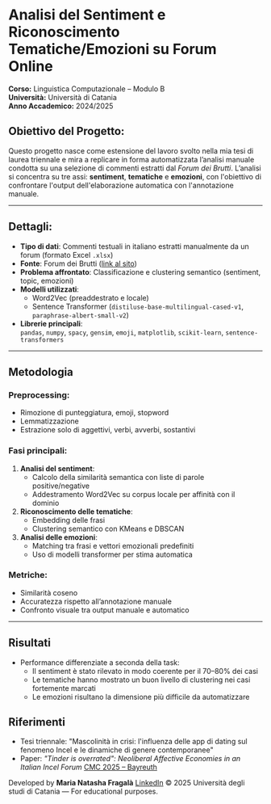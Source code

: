 # Analisi del Sentiment e Riconoscimento Tematiche/Emozioni su Forum Online

**Corso:** Linguistica Computazionale – Modulo B  
**Università:** Università di Catania  
**Anno Accademico:** 2024/2025  

## Obiettivo del Progetto:
Questo progetto nasce come estensione del lavoro svolto nella mia tesi di laurea triennale e mira a replicare in forma automatizzata l’analisi manuale condotta su una selezione di commenti estratti dal *Forum dei Brutti*. L’analisi si concentra su tre assi: **sentiment**, **tematiche** e **emozioni**, con l'obiettivo di confrontare l'output dell'elaborazione automatica con l'annotazione manuale.

---

## Dettagli: 

- **Tipo di dati**: Commenti testuali in italiano estratti manualmente da un forum (formato Excel `.xlsx`)
- **Fonte**: Forum dei Brutti ([link al sito](https://ilforumdeibrutti.is/))
- **Problema affrontato**: Classificazione e clustering semantico (sentiment, topic, emozioni)
- **Modelli utilizzati**:
  - Word2Vec (preaddestrato e locale)
  - Sentence Transformer (`distiluse-base-multilingual-cased-v1`, `paraphrase-albert-small-v2`)
- **Librerie principali**:  
  `pandas`, `numpy`, `spacy`, `gensim`, `emoji`, `matplotlib`, `scikit-learn`, `sentence-transformers`

---

## Metodologia

### Preprocessing:
- Rimozione di punteggiatura, emoji, stopword
- Lemmatizzazione
- Estrazione solo di aggettivi, verbi, avverbi, sostantivi

### Fasi principali:
1. **Analisi del sentiment**:
   - Calcolo della similarità semantica con liste di parole positive/negative
   - Addestramento Word2Vec su corpus locale per affinità con il dominio
2. **Riconoscimento delle tematiche**:
   - Embedding delle frasi
   - Clustering semantico con KMeans e DBSCAN
3. **Analisi delle emozioni**:
   - Matching tra frasi e vettori emozionali predefiniti
   - Uso di modelli transformer per stima automatica

### Metriche:
- Similarità coseno
- Accuratezza rispetto all’annotazione manuale
- Confronto visuale tra output manuale e automatico

---

## Risultati

- Performance differenziate a seconda della task:
  - Il sentiment è stato rilevato in modo coerente per il 70–80% dei casi
  - Le tematiche hanno mostrato un buon livello di clustering nei casi fortemente marcati
  - Le emozioni risultano la dimensione più difficile da automatizzare


## Riferimenti
- Tesi triennale: "Mascolinità in crisi: l'influenza delle app di dating sul fenomeno Incel e le dinamiche di genere contemporanee"  
- Paper: *"Tinder is overrated": Neoliberal Affective Economies in an Italian Incel Forum* [CMC 2025 – Bayreuth](https://www.cmc2025.uni-bayreuth.de/en/index.html)

Developed by **Maria Natasha Fragalà** 
[LinkedIn](https://www.linkedin.com/in/marianatasha-fragalà)
© 2025 Università degli studi di Catania — For educational purposes.
